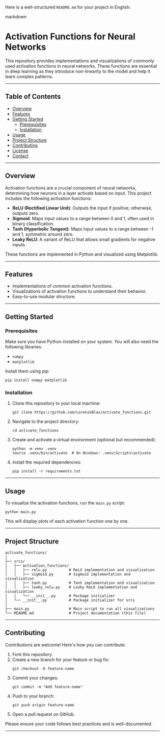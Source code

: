 Here is a well-structured `README.md` for your project in English:

markdown
# Activation Functions for Neural Networks

This repository provides implementations and visualizations of commonly used activation functions in neural networks. These functions are essential in deep learning as they introduce non-linearity to the model and help it learn complex patterns.

---

## Table of Contents

- [Overview](#overview)
- [Features](#features)
- [Getting Started](#getting-started)
  - [Prerequisites](#prerequisites)
  - [Installation](#installation)
- [Usage](#usage)
- [Project Structure](#project-structure)
- [Contributing](#contributing)
- [License](#license)
- [Contact](#contact)

---

## Overview

Activation functions are a crucial component of neural networks, determining how neurons in a layer activate based on input. This project includes the following activation functions:

- **ReLU (Rectified Linear Unit)**: Outputs the input if positive; otherwise, outputs zero.
- **Sigmoid**: Maps input values to a range between 0 and 1, often used in binary classification.
- **Tanh (Hyperbolic Tangent)**: Maps input values to a range between -1 and 1, symmetric around zero.
- **Leaky ReLU**: A variant of ReLU that allows small gradients for negative inputs.

These functions are implemented in Python and visualized using Matplotlib.

---

## Features

- Implementations of common activation functions.
- Visualizations of activation functions to understand their behavior.
- Easy-to-use modular structure.

---

## Getting Started

### Prerequisites

Make sure you have Python installed on your system. You will also need the following libraries:

- `numpy`
- `matplotlib`

Install them using pip:

```
pip install numpy matplotlib
```

### Installation

1. Clone this repository to your local machine:
   ```
   git clone https://github.com/LorenzoBlas/activate_functions.git
   ```

2. Navigate to the project directory:
   ```
   cd activate_functions
   ```

3. Create and activate a virtual environment (optional but recommended):
   ```
   python -m venv .venv
   source .venv/bin/activate  # On Windows: .venv\Scripts\activate
   ```

4. Install the required dependencies:
   ```
   pip install -r requirements.txt
   ```

---

## Usage

To visualize the activation functions, run the `main.py` script:

```
python main.py
```

This will display plots of each activation function one by one.

---

## Project Structure

```
activate_functions/
│
├── srcs/
│   ├── activation_functions/
│   │   ├── relu.py          # ReLU implementation and visualization
│   │   ├── sigmoid.py       # Sigmoid implementation and visualization
│   │   ├── tanh.py          # Tanh implementation and visualization
│   │   ├── leaky_relu.py    # Leaky ReLU implementation and visualization
│   │   └── __init__.py      # Package initializer
│   └── __init__.py          # Package initializer for srcs
│
├── main.py                  # Main script to run all visualizations
└── README.md                # Project documentation (this file)
```

---

## Contributing

Contributions are welcome! Here's how you can contribute:

1. Fork this repository.
2. Create a new branch for your feature or bug fix:
   ```
   git checkout -b feature-name
   ```
3. Commit your changes:
   ```
   git commit -m "Add feature-name"
   ```
4. Push to your branch:
   ```
   git push origin feature-name
   ```
5. Open a pull request on GitHub.

Please ensure your code follows best practices and is well-documented.

---
